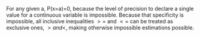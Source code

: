 
For any given a, P(x=a)=0, because the level of precision to declare a single value for a continuous variable is impossible.
Because that specificity is impossible, all inclusive inequalities $>=$ and $<=$ can be treated as exclusive ones, $> and <$, making otherwise impossible estimations possible.